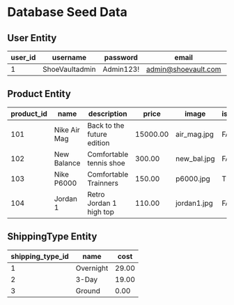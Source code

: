 # Database Seed Data

## User Entity

| user_id | username      | password       | email                  | is_admin |
|---------|---------------|----------------|-------------------------|----------|
| 1       |ShoeVaultadmin    | Admin123!      | admin@shoevault.com     | TRUE     |

## Product Entity

| product_id | name                   | description                                | price   | image               | is_sold |
|------------|------------------------|--------------------------------------------|---------|---------------------|---------|
| 101        | Nike Air Mag  | Back to the future edition                  | 15000.00  | air_mag.jpg      | FALSE   |
| 102        | New Balance        | Comfortable tennis shoe              | 300.00  | new_bal.jpg       | FALSE   |
| 103        | Nike P6000   | Comfortable Trainners    | 150.00  | p6000.jpg    | TRUE    |
| 104        | Jordan 1     | Retro Jordan 1 high top            | 110.00  | jordan1.jpg     | FALSE   |
## ShippingType Entity

| shipping_type_id | name       | cost  |
|------------------|------------|-------|
| 1                | Overnight  | 29.00 |
| 2                | 3-Day      | 19.00 |
| 3                | Ground     | 0.00  |

